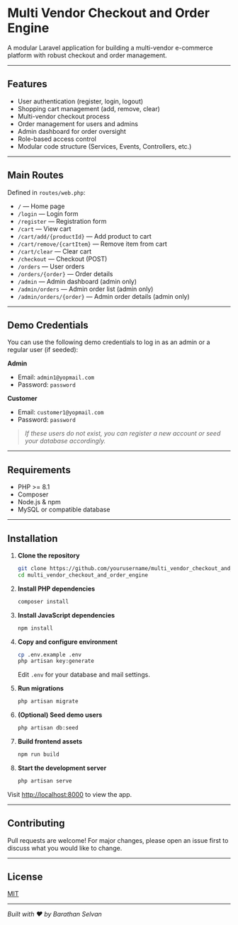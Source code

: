 # Multi Vendor Checkout and Order Engine

A modular Laravel application for building a multi-vendor e-commerce platform with robust checkout and order management.

---

## Features

- User authentication (register, login, logout)
- Shopping cart management (add, remove, clear)
- Multi-vendor checkout process
- Order management for users and admins
- Admin dashboard for order oversight
- Role-based access control
- Modular code structure (Services, Events, Controllers, etc.)

---

## Main Routes

Defined in `routes/web.php`:

- `/` — Home page
- `/login` — Login form
- `/register` — Registration form
- `/cart` — View cart
- `/cart/add/{productId}` — Add product to cart
- `/cart/remove/{cartItem}` — Remove item from cart
- `/cart/clear` — Clear cart
- `/checkout` — Checkout (POST)
- `/orders` — User orders
- `/orders/{order}` — Order details
- `/admin` — Admin dashboard (admin only)
- `/admin/orders` — Admin order list (admin only)
- `/admin/orders/{order}` — Admin order details (admin only)

---

## Demo Credentials

You can use the following demo credentials to log in as an admin or a regular user (if seeded):

**Admin**
- Email: `admin1@yopmail.com`
- Password: `password`

**Customer**
- Email: `customer1@yopmail.com`
- Password: `password`

> _If these users do not exist, you can register a new account or seed your database accordingly._

---

## Requirements

- PHP >= 8.1
- Composer
- Node.js & npm
- MySQL or compatible database

---

## Installation

1. **Clone the repository**
   ```sh
   git clone https://github.com/yourusername/multi_vendor_checkout_and_order_engine.git
   cd multi_vendor_checkout_and_order_engine
   ```

2. **Install PHP dependencies**
   ```sh
   composer install
   ```

3. **Install JavaScript dependencies**
   ```sh
   npm install
   ```

4. **Copy and configure environment**
   ```sh
   cp .env.example .env
   php artisan key:generate
   ```
   Edit `.env` for your database and mail settings.

5. **Run migrations**
   ```sh
   php artisan migrate
   ```

6. **(Optional) Seed demo users**
   ```sh
   php artisan db:seed
   ```

7. **Build frontend assets**
   ```sh
   npm run build
   ```

8. **Start the development server**
   ```sh
   php artisan serve
   ```

Visit [http://localhost:8000](http://localhost:8000) to view the app.

---

## Contributing

Pull requests are welcome! For major changes, please open an issue first to discuss what you would like to change.

---

## License

[MIT](LICENSE)

---

*Built with ❤️ by Barathan Selvan*
